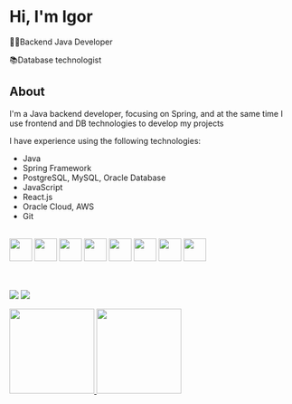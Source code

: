 <div>
 <H1>Hi, I'm Igor</H1>
 
 <p>👨‍💻Backend Java Developer</p>
 <p>📚Database technologist</p>
 
 <H2>About</H2>
 <p>I'm a Java backend developer, focusing on Spring, and at the same time I use frontend and DB technologies to develop my projects</p>
 <p>I have experience using the following technologies:</p>
 <ul>
  <li>Java</li>
  <li>Spring Framework</li>
  <li>PostgreSQL, MySQL, Oracle Database</li>
  <li>JavaScript</li>
  <li>React.js</li>
  <li>Oracle Cloud, AWS</li>
  <li>Git</li>
 </ul>
 <br>
 <img src="https://cdn.jsdelivr.net/gh/devicons/devicon/icons/java/java-original-wordmark.svg" width="40" height="40"/>
 <img src="https://cdn.jsdelivr.net/gh/devicons/devicon/icons/spring/spring-original.svg" width="40" height="40"/>
 <img src="https://cdn.jsdelivr.net/gh/devicons/devicon/icons/postgresql/postgresql-original.svg" width="40" height="40"/>
 <img src="https://cdn.jsdelivr.net/gh/devicons/devicon/icons/mysql/mysql-original.svg" width="40" height="40"/>
 <img src="https://cdn.jsdelivr.net/gh/devicons/devicon/icons/oracle/oracle-original.svg" width="40" height="40"/>
 <img src="https://cdn.jsdelivr.net/gh/devicons/devicon/icons/javascript/javascript-original.svg" width="40" height="40"/>
 <img src="https://cdn.jsdelivr.net/gh/devicons/devicon@latest/icons/react/react-original.svg" width="40" height="40"/>
 <img src="https://cdn.jsdelivr.net/gh/devicons/devicon/icons/git/git-original.svg" width="40" height="40"/>
 
 
 <br><br> 
 <a href="https://www.linkedin.com/in/igor-suzuki/" target="_blank"><img src="https://img.shields.io/badge/LinkedIn-0077B5?style=for-the-badge&logo=linkedin&logoColor=white" target="_blank"></a>
 <a href="mailto:igorsuzuki.dev@gmail.com"><img src="https://img.shields.io/badge/Gmail-D14836?style=for-the-badge&logo=gmail&logoColor=white" target="_blank"></a>
 <a href="https://github.com/igorsuzuki99">
  <div>
   <img height="150em" src="https://github-readme-stats.vercel.app/api?username=igorsuzuki99&include_all_commits=true&count_private=true&show_icons=true&theme=highcontrast&hide=stars"/>
   <img height="150em" src="https://github-readme-stats.vercel.app/api/top-langs/?username=igorsuzuki99&layout=compact&theme=highcontrast&include_all_commits=true&count_private=true"/>
  </div>
</div>


